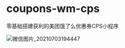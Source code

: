 # coupons-wm-cps

零基础搭建获利的美团饿了么优惠券CPS小程序

![微信图片_20210703194447](https://user-images.githubusercontent.com/55384355/124374889-5fe43900-dcd1-11eb-97dc-b2760a2d0e0b.png)

